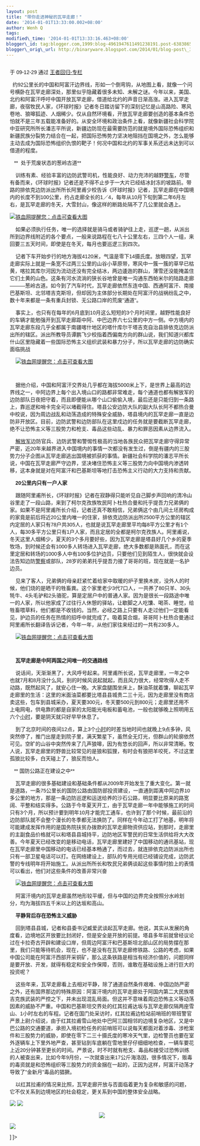 ```yaml
--- 
layout: post 
title: "带你走进神秘的瓦罕走廊！" 
date: '2014-01-01T13:33:00.002+08:00' 
author: Wenh Q
tags:
modified\_time: '2014-01-01T13:33:16.463+08:00' 
blogger\_id: tag:blogger.com,1999:blog-4961947611491238191.post-6383865721373279657
blogger\_orig\_url: http://binaryware.blogspot.com/2014/01/blog-post\_3849.html
---
```

<div dir="ltr">

<div
style="font-family: sans-serif; margin: 0px 10px; overflow: auto; width: 100%;">

于 09-12-29 通过 [王者回归-专栏](http://blog.china.com/u/060604/863/)



  约92公里长的中国和阿富汗边界线，形如一个倒弯钩，从地图上看，就像一个问号横卧在瓦罕走廊深处，那里似乎隐藏着很多未知、未解之谜。今年以来，美国、北约和阿富汗呼吁中国开放瓦罕走廊，借道给北约的声音日渐高涨。进入瓦罕走廊，夜宿牧民人家，《环球时报》记者冬日踏访留下的深刻记忆是山高路险、寒风卷地、狼嗥狐迹、人烟稀少。仅从自然环境看，开放瓦罕走廊要创造的基本条件恐怕就不是三年五载能准备好的。从安全环境和政治条件上看，就像新疆社会科学院中亚研究所所长潘志平所说，新疆边防现在最需要防范的就是境外国际恐怖组织和新疆民族分裂势力结合在一起，把国际恐怖势力坚决地阻挡在国境之外，怎么能够主动去成为国际恐怖组织仇恨的靶子！何况中国和北约的军事关系还远未达到可以借道的程度。

<div>

</div>

   **  处于荒废状态的葱岭古道**

<div>

</div>

    训练有素、经验丰富的边防武警司机，性能良好、动力充沛的越野[警车](https://www.blogger.com/null)，尽管有备而来，《环球时报》记者还是不得不止步于一大片已经结冰封冻的坡路前。带路的排依克边防派出所所长阿里甫少校告诉《环球时报》记者，瓦罕走廊在中国境内的长度不到100公里，约占走廊全长的1／4，每年从10月下旬到第二年6月左右，是瓦罕走廊的冬天，大雪封山，像这样的断路处隔不了几公里就会遇上。

<div>

[![](http://image.club.china.com/twhb/1011/2009/12/29/1262086476942_3060.jpg "铁血网提醒您：点击可查看大图")](https://www.blogger.com/null)

</div>

    如果必须执行任务，唯一的选择就是骑马或者骑驴往上走，巡逻一趟，从派出所到边界线附近的各个要点，一般来说路程在七八十公里左右，三四个人一组，来回要三五天时间，即使是在冬天，每月也要巡逻三到四次。

<div>

</div>

    记者下车开始步行的地方海拔4120米，气温是零下14摄氏度。放眼四望，瓦罕走廊实际上就是一条宽不过两三公里的山谷小草原带，寒风中一簇一簇的草早已枯黄，喀拉其库尔河因为流动还没有完全结冰，两边逶迤的群山，薄雪还没能掩盖住它们土黄的山色。这条有河水流淌的狭长谷地曾是唯一沟通东西帕米尔的陆路走廊———葱岭古道。如今到了汽车时代，瓦罕走廊依然东连中国、西通阿富汗、南接巴基斯坦、北邻塔吉克斯坦，但却因为主体部分长期处在阿富汗的战祸纷乱之中，数十年来都是一条有重兵封锁、无公路口岸的荒废"通道"。

<div>

</div>

    事实上，也只有在每年的6月底到10月这么短短的3个月时间里，越野性能良好的车辆才能勉强开到瓦罕走廊距中阿、中巴边界六七公里的中方一侧。中方境内的瓦罕走廊东段几乎全都属于南疆喀什地区的塔什库尔干塔吉克自治县排依克边防派出所的辖区。派出所教导员谭鹏飞少校指着西偏南方向的群山说，我们知道兴都库什山区里隐藏着一些国际恐怖主义组织武装和暴力分子，所以瓦罕走廊的边防确实面临挑战

<div>

</div>

    [![](http://image.club.china.com/twhb/1011/2009/12/29/1262086476943_3061.jpg "铁血网提醒您：点击可查看大图")](https://www.blogger.com/null)

<div>

  

</div>

    据他介绍，中国和阿富汗交界处几乎都在海拔5000米上下，是世界上最高的边界线之一，中阿边界上每个出入境山口的路都非常难走，每个通道也都有解放军的边防部队日夜把守着，而且即便能从哪个山口偷偷入境，最后还是只能归到一条路上，靠巡逻和哨卡完全可以堵截得住。塔县公安边防大队的副大队长阿不都热合曼中校说，因为周边战乱和动荡造成的特殊安全威胁，塔县境内的瓦罕走廊一直是边防非开放区。目前，边防武警和边防部队在这里戍边的任务就是要截断瓦罕走廊，绝不让恐怖主义等三股势力和枪支、毒品这些动乱、暴力和罪恶因素从边界流入。

<div>

</div>

    [解放军](https://www.blogger.com/null)边防官兵、边防武警和警惕性极高的当地各族民众把瓦罕走廊守得异常严密，近20年来越界进入中国境内的事情一次都没有发生过，倒是有疆内的三股势力分子企图从瓦罕走廊逃出国境被抓获的事情。新疆社会科学院的潘志平所长说，中国在瓦罕走廊严守边界，坚决堵住恐怖主义等三股势力向中国境内渗透转移，这本身就是对在阿富汗和巴基斯坦等地打击恐怖主义行动的大力支持和贡献。

<div>

</div>

    **20公里内只有一户人家**

<div>

</div>

    跟随阿里甫所长，《环球时报》记者在寂静得只能听见自己脚步声回响的清冷山谷里走了一段山路，来到了柯尔克孜族牧民阿卜杜热合曼和托乎提吾力兄弟俩的家。如果不是阿里甫所长介绍，记者还真不敢相信，兄弟俩这个由几间土坯房构成的家竟是前后将近20公里内唯一的住家，排依克边防派出所2500平方公里的辖区内定居的人家只有78户共305人，也就是说瓦罕走廊里平均每8平方公里才有1个人，每30多平方公里只有1户人家，而且定居的全都是柯尔克孜族人。阿里甫说，冬天这里人烟稀少，夏天的3个多月要好些，因为瓦罕走廊是塔县好几个乡的夏季牧场，到时候还会有1000多人转场进入瓦罕走廊，绝大多数都是熟面孔，而在这里定居和转场的1000多人中有100多位护边员，只要他们见到陌生人，很快就会设法告知边防[警察](https://www.blogger.com/null)或部队，28岁的弟弟托乎提吾力接了哥哥的班，现在就是一名护边员。

<div>

</div>

    见来了客人，兄弟俩的母亲赶紧忙着给家中取暖的炉子里换木炭，没外人的时候，他们烧的是晒干的牲畜粪。这个家里老少3代7口人，一共养了80只羊、30头牦牛、4头毛驴和2头骆驼，算是定居户中的普通人家。因为是很长一段路途中唯一的人家，所以他家成了过往行人休憩的驿站，让歇脚之人吃馕、喝茶、睡觉，给牲畜喂草料，他们都是不收钱的。当然，必经之路上只要有人走过他们一定能看见，护边员的任务在热情的招呼中就完成了。吸着莫合烟，哥哥阿卜杜热合曼通过阿里甫所长翻译告诉记者，今年一年，从他们家往来经过的一共有230多人。

<div>

</div>

    [![](http://image.club.china.com/twhb/1011/2009/12/29/1262086476943_3062.jpg "铁血网提醒您：点击可查看大图")](https://www.blogger.com/null)

<div>

  

</div>

    **瓦罕走廊是中阿两国之间唯一的交通路线**

<div>

</div>

    说话间，天渐渐黑了，大风呼号起来。阿里甫所长说，瓦罕走廊里，一年之中也就7月和8月没什么风，别的时候风说起就起，而且风力很大，经常吹得人走不动路，既然起风了，就安心住一晚。大家盘腿围坐床上，酥油茶就着馕，聊起瓦罕走廊里的生活：这里的米面油菜都要比塔县县城贵二三十元，因为走廊里没有商店卖这些，包车到县城采办，夏天要300元，冬天要500元到800元；走廊里还用不上电网电，供电靠的都是自家的太阳能光电板和蓄电池，一般也就够晚上照明用五六个[小时](https://www.blogger.com/null)，要是阴天就只好早早休息了。

<div>

</div>

    到了北京时间的夜间12点，算上3个[小时](https://www.blogger.com/null)的时差当地时间也就晚上9点多钟，风突然停了，推门出屋走到院子里，满天繁星下，虽然全无灯光，但群山的轮廓依然可见。空旷的山谷中突然传来了几声狼嗥，因为有悠长的回声，所以非常清晰。牧人说，瓦罕走廊里的野兽比较常见的是狼和狐狸，有时会有狼把羊咬死，不过这里孤狼比较多，白天碰上了，狼反而怕人。

<div>

</div>

   ** 国防公路正在建设之中**

<div>

</div>

    瓦罕走廊的很多基础建设和基础条件都从2009年开始发生了重大变化。第一就是道路，一条75公里长的国防公路由国防部投资建设，一直通到距离中阿边界10多公里的地方，那是一条边防巡逻和运送给养的沙石公路，明显要比原来的路宽阔、平整和结实得多。公路于今年夏天开工，由于瓦罕走廊一年中能够施工的时间只有3个月，所以预计要到明年10月才能完工通车，也许到了那个时候，最前沿的边防部队就不会整个漫长的冬季都无法换防了。同样在今年动工打了地基，明年将可能建成发挥作用的是国务院扶贫办拨款的瓦罕走廊物资供应站，到那时，走廊里的主副食品价格就可以和塔县县城持平，边防地区军警民的日常生活供给将大大改善。今年夏天已经改变的是移动电话，瓦罕走廊里建好了中国移动的通讯基站，现在瓦罕走廊里中国移动的电话已经基本畅通了，而过去，就连排依克边防派出所也只有一部卫星电话可以打。在网络建设上，部队的专用光缆已经铺设完成，边防武警的专线明年将开始施工。从派出所所长和牧民兄弟俩谈起这些事情时脸上的表情可以看出，他们对这些条件的改善非常兴奋

<div>

</div>

    [![](http://image.club.china.com/twhb/1011/2009/12/29/1262086476943_3063.jpg "铁血网提醒您：点击可查看大图")](https://www.blogger.com/null)

<div>

</div>



<div>

</div>

    阿富汗境内的瓦罕走廊虽然地形较平缓，但与中国的边界完全按照分水岭划分，均为海拔四五千米以上的达坂和高山。

<div>

</div>

    **平静背后存在恐怖主义威胁**

<div>

</div>

    回到塔县县城，记者和县委书记臧爱武谈起瓦罕走廊。他说，其实从发展的角度看，边境地区开放要比封闭好，但是安全是开放的前提。塔县多年前就曾经议论过在卡拉奇古开辟和建设口岸，但周边阿富汗和巴基斯坦北部山区的局势摆在那里，我们只能等待机会，现在，也不是没有在瓦罕走廊修铁路、公路的考虑，如果中国公司能在阿富汗西部开采铜矿，那么这条铁路是相当有经济价值的，问题同样是要开放、开发，就得有稳定和安全作保障，否则，谁敢在基础设施上进行巨大的投资呢？

<div>

</div>

    这些年来，瓦罕走廊看上去相对平静，除了通道自然条件艰难、中国边防严密之外，还有国界那边的特殊原因：阿富汗境内的瓦罕走廊处于阿国内第二大民族塔吉克族武装的严控之下，并未出现混乱局面。但这并不意味着周边恐怖主义等动荡因素的威胁不严重。中国和巴基斯坦交界处的红其拉甫达坂与瓦罕走廊仅隔两座雪山、1小时左右的车程。记者在国门处采访时，红其拉甫边检站前哨班的带班警官严景上尉介绍说，由于红其拉甫雪山地处中巴阿三国相邻的边境复杂地区，又是中巴公路的交通要道，承担入境初检任务的前哨班可以说每天都面对着涉毒、涉枪案件和三股势力的威胁，即使在零下二三十摄氏度的寒冷天气里，边检警员也要在室外逐辆车上下里外地严查，甚至钻到车底躺在雪地里仔仔细细地检查，一辆车要花上近20分钟甚至更长的时间。严景说，时不时就有枪支、毒品和接受过恐怖训练的人被查出来，比如今年9月份，一次就查出来17公斤海洛因，很多情况下，贩毒的毒资就是和恐怖组织等三股势力的资金捆在一起的，正因为这样，阿富汗动荡才导致了"金新月"毒品的猖獗。

<div>

</div>

    以红其拉甫的情况来比照，瓦罕走廊开放与否面临着更为复杂和敏感的问题，它不仅关系到边境地区的社会稳定，更关系到中国的整体安全战略。

<div>

![](http://image.club.china.com/twhb/1011/2009/12/29/1262100077618.jpg)
![](http://image.club.china.com/1011/2009/12/29/1262100230497.jpg)

</div>

<div style="text-align: center;">

[![](http://image.club.china.com/1011/2009/12/29/mid/1262100230570.jpg)](http://image.club.china.com/1011/2009/12/29/1262100230570.jpg)

</div>

![](http://image.club.china.com/twhb/1011/2009/12/29/1262100186916.jpg)


]
]&gt;

</div>

</div>
